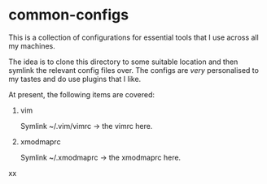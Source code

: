 common-configs
==============

This is a collection of configurations for essential tools that I use
across all my machines.

The idea is to clone this directory to some suitable location and then
symlink the relevant config files over. The configs are _very_
personalised to my tastes and do use plugins that I like.

At present, the following items are covered:

1.  vim

    Symlink ~/.vim/vimrc -> the vimrc here. 

2.  xmodmaprc

    Symlink ~/.xmodmaprc -> the xmodmaprc here.

xx

